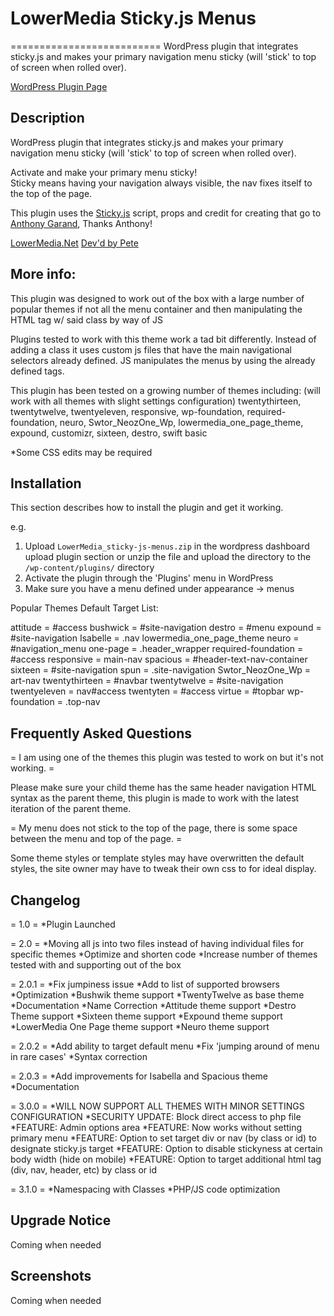 <h1>LowerMedia Sticky.js Menus</h1>
==========================
WordPress plugin that integrates sticky.js and makes your primary navigation menu sticky 
(will 'stick' to top of screen when rolled over).

<a href="https://wordpress.org/plugins/lowermedia-sticky-js-menus/">WordPress Plugin Page</a>

Description
-----------

WordPress plugin that integrates sticky.js and makes your primary navigation menu sticky 
(will 'stick' to top of screen when rolled over).  

Activate and make your primary menu sticky!  
Sticky means having your navigation always visible, the nav fixes itself to the top of the page.  

This plugin uses the <a href='http://stickyjs.com'>Sticky.js</a> script, props and credit for creating that go to 
<a href="http://anthonygarand.com">Anthony Garand</a>, Thanks Anthony!   


<a href='http://lowermedia.net'>LowerMedia.Net</a>
<a href='http://petelower.com'>Dev'd by Pete</a>


More info:
----------

This plugin was designed to work out of the box with a large number of popular themes if not all
the menu container and then manipulating the HTML tag w/ said class by way of JS

Plugins tested to work with this theme work a tad bit differently.  Instead of 
adding a class it uses custom js files that have the main navigational selectors 
already defined.  JS manipulates the menus by using the already defined tags. 

This plugin has been tested on a growing number of themes including: (will work with all themes with slight settings configuration)
   twentythirteen, 
   twentytwelve, 
   twentyeleven, 
   responsive, 
   wp-foundation, 
   required-foundation, 
   neuro, 
   Swtor_NeozOne_Wp, 
   lowermedia_one_page_theme, 
   expound, 
   customizr, 
   sixteen, 
   destro, 
   swift basic

   *Some CSS edits may be required


Installation
------------

This section describes how to install the plugin and get it working.

e.g.

1. Upload `LowerMedia_sticky-js-menus.zip` in the wordpress dashboard upload plugin section or unzip the file and upload the directory to the `/wp-content/plugins/` directory
2. Activate the plugin through the 'Plugins' menu in WordPress
3. Make sure you have a menu defined under appearance -> menus


Popular Themes Default Target List:

   attitude = #access
   bushwick = #site-navigation
   destro = #menu
   expound = #site-navigation
   Isabelle = .nav
   lowermedia_one_page_theme
   neuro = #navigation_menu
   one-page = .header_wrapper
   required-foundation = #access
   responsive = main-nav
   spacious = #header-text-nav-container
   sixteen = #site-navigation
   spun = .site-navigation
   Swtor_NeozOne_Wp = art-nav
   twentythirteen = #navbar
   twentytwelve = #site-navigation
   twentyeleven = nav#access
   twentyten = #access
   virtue = #topbar
   wp-foundation = .top-nav


Frequently Asked Questions
--------------------------

= I am using one of the themes this plugin was tested to work on but it's not working. =

Please make sure your child theme has the same header navigation HTML syntax as the parent theme, this plugin is made to work with the latest iteration of the parent theme.

= My menu does not stick to the top of the page, there is some space between the menu and top of the page. =

Some theme styles or template styles may have overwritten the default styles, the site owner may have to tweak their own css to for ideal display.

Changelog
---------

= 1.0 =
*Plugin Launched

= 2.0 =
*Moving all js into two files instead of having individual files for specific themes
*Optimize and shorten code
*Increase number of themes tested with and supporting out of the box

= 2.0.1 =
*Fix jumpiness issue
*Add to list of supported browsers
*Optimization
*Bushwik theme support
*TwentyTwelve as base theme
*Documentation
*Name Correction
*Attitude theme support
*Destro Theme support
*Sixteen theme support
*Expound theme support
*LowerMedia One Page theme support
*Neuro theme support

= 2.0.2 =
*Add ability to target default menu
*Fix 'jumping around of menu in rare cases'
*Syntax correction

= 2.0.3 =
*Add improvements for Isabella and Spacious theme
*Documentation

= 3.0.0 =
*WILL NOW SUPPORT ALL THEMES WITH MINOR SETTINGS CONFIGURATION
*SECURITY UPDATE: Block direct access to php file
*FEATURE: Admin options area
*FEATURE: Now works without setting primary menu
*FEATURE: Option to set target div or nav (by class or id) to designate sticky.js target
*FEATURE: Option to disable stickyness at certain body width (hide on mobile)
*FEATURE: Option to target additional html tag (div, nav, header, etc) by class or id

= 3.1.0 =
*Namespacing with Classes
*PHP/JS code optimization

Upgrade Notice
--------------

Coming when needed

Screenshots
-----------

Coming when needed